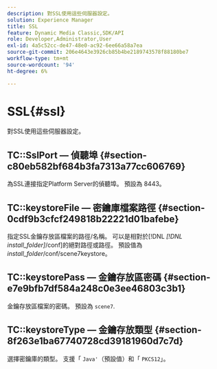 ```yaml
---
description: 對SSL使用這些伺服器設定。
solution: Experience Manager
title: SSL
feature: Dynamic Media Classic,SDK/API
role: Developer,Administrator,User
exl-id: 4a5c52cc-de47-48e0-ac92-6ee66a58a7ea
source-git-commit: 206e4643e3926cb85b4be2189743578f88180be7
workflow-type: tm+mt
source-wordcount: '94'
ht-degree: 6%

---
```


# SSL{#ssl}

對SSL使用這些伺服器設定。

## TC::SslPort — 偵聽埠 {#section-c80eb582bf684b3fa7313a77cc606769}

為SSL連接指定Platform Server的偵聽埠。 預設為 8443。

## TC::keystoreFile — 密鑰庫檔案路徑 {#section-0cdf9b3cfcf249818b22221d01bafebe}

指定SSL金鑰存放區檔案的路徑/名稱。 可以是相對於[!DNL *[!DNL install_folder]*/conf]的絕對路徑或路徑。 預設值為&#x200B;*install_folder*/conf/scene7keystore。

## TC::keystorePass — 金鑰存放區密碼 {#section-e7e9bfb7df584a248c0e3ee46803c3b1}

金鑰存放區檔案的密碼。 預設為 `scene7`.

## TC::keystoreType — 金鑰存放類型 {#section-8f263e1ba67740728cd39181960d7c7d}

選擇密鑰庫的類型。 支援「 `Java'`（預設值）和「 `PKCS12`」。
